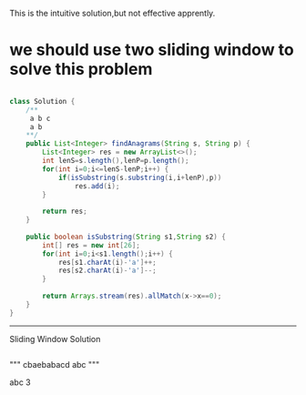 
This is the intuitive solution,but not effective apprently.

# we should use two sliding window to solve this problem

```Java

class Solution {
    /**
     a b c
     a b
    **/
    public List<Integer> findAnagrams(String s, String p) {
        List<Integer> res = new ArrayList<>();
        int lenS=s.length(),lenP=p.length();
        for(int i=0;i<=lenS-lenP;i++) {
            if(isSubstring(s.substring(i,i+lenP),p))
                res.add(i);
        }
        
        return res;
    }
    
    public boolean isSubstring(String s1,String s2) {
        int[] res = new int[26];
        for(int i=0;i<s1.length();i++) {
            res[s1.charAt(i)-'a']++;
            res[s2.charAt(i)-'a']--;
        }
        
        return Arrays.stream(res).allMatch(x->x==0);
    }
}

```

---

Sliding Window Solution

```Java


```

"""
cbaebabacd
abc
"""

abc 3